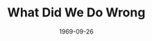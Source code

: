 ---
title: What Did We Do Wrong
date: 1969-09-26
closing_date: 1969-10-04
layout: productions
playbill:
Theatre: Theatre Jacksonville
Venue: Little Theatre
cast:
- Norma Davis: Carolyn Courreges
- Walter Davis, Sr.: Norman Howard
- Walter Davis, Jr.: James Raney
- Scott: David Whitfield
- Cindy: Lee Covington
- Woody Jackson: Larry Gadling
- Clapence Cahill: Herb Marks
- Charlotte Cahill: Dorothy Ellerbe
crew:
- Director: Robert Knowles
- Technical Director: Ham Waddell
- Set Decoration: Ward Larisey
- Lighting Design: David Herwitz
- Stage Manager: Douglas Thomas
- Lighting:
  - Randy Meaders
  - Robert Claremont
- Sound:
  - Diane Catherwood
  - Annette Morris
- Properties:
  - Katie Raven
  - Suzanne Lanier
  - Norma Patrick
  - Vivienne Winemiller
- Publicity: Herb Marks
- Box Office:
  - Ann Dubow
  - Gert Berman
- Set Construction:
  - Robert Claremont
  - Mary Coyle
  - Aileen Davis
  - Gene Fletcher
  - June Fletcher
  - Dave Herwitz
  - Bob Hilgenberg
  - Becky Levings
  - Randy Meaders
  - Ken Moody
  - Annette Morris
  - Diana Murphy
  - Katie Raven
  - David Whitfield
  - Paul Whitfield
  - Vivienne Winemiller
---